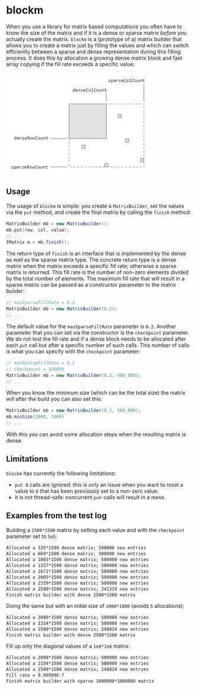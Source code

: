 # blockm
When you use a library for matrix based computations you often have to know the
size of the matrix and if it is a dense or sparse matrix *before* you actually
create the matrix. `blockm` is a (prototype of a) matrix builder that allows you
to create a matrix just by filling the values and which can switch efficiently
between a sparse and dense representation during this filling process. It does
this by allocation a growing dense matrix block and fast array copying if the
fill rate exceeds a specific value:

![](blockm.png)


## Usage
The usage of `blockm` is simple: you create a `MatrixBuilder`, set the values
via the `put` method, and create the final matrix by calling the `finish`
method:

```java
MatrixBuilder mb = new MatrixBuilder();
mb.put(row, col, value);
// ...
IMatrix m = mb.finish();
```

The return type of `finish` is an interface that is implemented by the dense
as well as the sparse matrix type. The concrete return type is a dense matrix
when the matrix exceeds a specific fill rate; otherwise a sparse matrix is
returned. This fill rate is the number of non-zero elements divided by the
total number of elements. The maximum fill rate that will result in a sparse
matrix can be passed as a constructor parameter to the matrix builder:

```java
// maxSparseFillRate = 0.2
MatrixBuilder mb = new MatrixBuilder(0.2);
// ...
```

The default value for the `maxSparseFillRate` parameter is `0.2`. Another
parameter that you can set via the constructor is the `checkpoint` parameter.
We do not test the fill rate and if a dense block needs to be allocated after
each `put` call but after a specific number of such calls. This number of calls
is what you can specify with the `checkpoint` parameter:

```java
// maxSparseFillRate = 0.2
// checkpoint = 500000
MatrixBuilder mb = new MatrixBuilder(0.2, 500_000);
// ...
```

When you know the minimum size (which can be the total size) the matrix will
after the build you can also set this:

```java
MatrixBuilder mb = new MatrixBuilder(0.2, 500_000);
mb.minSize(2000, 1000)
// ...
```

With this you can avoid some allocation steps when the resulting matrix is
dense.


## Limitations
`blockm` has currently the following limitations:

* `put 0` calls are ignored: this is only an issue when you want to reset a
  value to `0` that has been previously set to a non-zero value.
* it is not thread-safe: concurrent `put`-calls will result in a mess.


## Examples from the test log
Building a `2500*1500` matrix by setting each value and with the `checkpoint`
parameter set to `5e5`:

```
Allocated a 335*1500 dense matrix; 500000 new entries
Allocated a 669*1500 dense matrix; 500000 new entries
Allocated a 1003*1500 dense matrix; 500000 new entries
Allocated a 1337*1500 dense matrix; 500000 new entries
Allocated a 1671*1500 dense matrix; 500000 new entries
Allocated a 2005*1500 dense matrix; 500000 new entries
Allocated a 2339*1500 dense matrix; 500000 new entries
Allocated a 2500*1500 dense matrix; 241339 new entries
Finish matrix builder with dense 2500*1500 matrix
```

Doing the same but with an initial size of `2000*1000` (avoids `5` allocations):

```
Allocated a 2000*1500 dense matrix; 500000 new entries
Allocated a 2334*1500 dense matrix; 500000 new entries
Allocated a 2500*1500 dense matrix; 248834 new entries
Finish matrix builder with dense 2500*1500 matrix
```

Fill up only the diagonal values of a `1e6*1e6` matrix:

```
Allocated a 2000*1500 dense matrix; 500000 new entries
Allocated a 2334*1500 dense matrix; 500000 new entries
Allocated a 2500*1500 dense matrix; 248834 new entries
Fill rate = 9.99999E-7
Finish matrix builder with sparse 1000000*1000000 matrix
```
